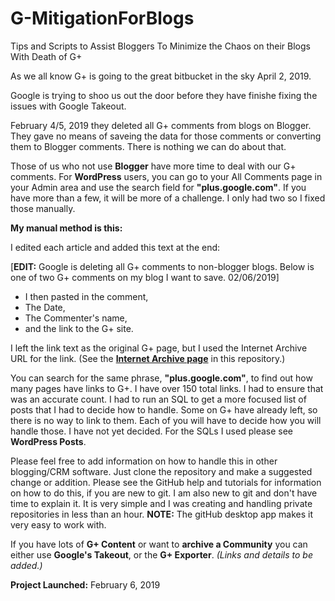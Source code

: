 # G-MitigationForBlogs
Tips and Scripts to Assist Bloggers To Minimize the Chaos on their Blogs With Death of G+

As we all know G+ is going to the great bitbucket in the sky April 2, 2019.

Google is trying to shoo us out the door before they have finishe fixing the issues with Google Takeout.

February 4/5, 2019 they deleted all G+ comments from blogs on Blogger. They gave no means of saveing the data for those comments or converting them to Blogger comments. There is nothing we can do about that.

Those of us who not use **Blogger** have more time to deal with our G+ comments. For **WordPress** users, you can go to your All Comments page in your Admin area and use the search field for **"plus.google.com"**. If you have more than a few, it will be more of a challenge. I only had two so I fixed those manually.

**My manual method is this:**

I edited each article and added this text at the end:

\[**EDIT:** Google is deleting all G+ comments to non-blogger blogs. Below is one of two G+ comments on my blog I want to save. 02/06/2019\]

* I then pasted in the comment,
* The Date,
* The Commenter's name, 
* and the link to the G+ site.

I left the link text as the original G+ page, but I used the Internet Archive URL for the link. (See the **[Internet Archive page](https://github.com/Lmh1/G-MitigationForBlogs/blob/master/InternetArchive.md)** in this repository.)

You can search for the same phrase, **"plus.google.com"**, to find out how many pages have links to G+. I have over 150 total links. I had to ensure that was an accurate count. I had to run an SQL to get a more focused list of posts that I had to decide how to handle. Some on G+ have already left, so there is no way to link to them. Each of you will have to decide how you will handle those. I have not yet decided. For the SQLs I used please see **WordPress Posts**.

Please feel free to add information on how to handle this in other blogging/CRM software. Just clone the repository and make a suggested change or addition. Please see the GitHub help and tutorials for information on how to do this, if you are new to git. I am also new to git and don't have time to explain it. It is very simple and I was creating and handling private repositories in less than an hour. **NOTE:** The gitHub desktop app makes it very easy to work with.

If you have lots of **G+ Content** or want to **archive a Community** you can either use **Google's Takeout**, or the **G+ Exporter**. *(Links and details to be added.)*

**Project Launched:** February 6, 2019

